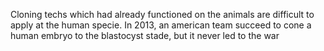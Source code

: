 Cloning techs which had already functioned on the animals are difficult to apply at the human specie. In 2013, an american team succeed to cone a human embryo to the blastocyst stade, but it never led to the war